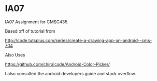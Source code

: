 # IA07
IA07 Assignment for CMSC435. 

Based off of tutorial from 

http://code.tutsplus.com/series/create-a-drawing-app-on-android--cms-704

Also Uses 

https://github.com/chiralcode/Android-Color-Picker/

I also consulted the android developers guide and stack overflow.
